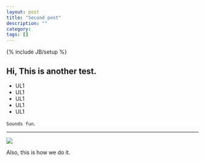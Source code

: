 ```yaml
---
layout: post
title: "Second post"
description: ""
category: 
tags: []
---
```

{% include JB/setup %}


## Hi, This is another test.

- UL1
- UL1
- UL1
- UL1
- UL1

`Sounds fun`.

---

![]({{site.url}}/assets/uploads/test.png)

Also, this is how we do it.